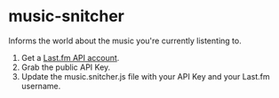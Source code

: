 music-snitcher
==============

Informs the world about the music you're currently listenting to.


1. Get a [Last.fm API account](http://www.last.fm/api/account/create).
2. Grab the public API Key.
3. Update the music.snitcher.js file with your API Key and your Last.fm username.
